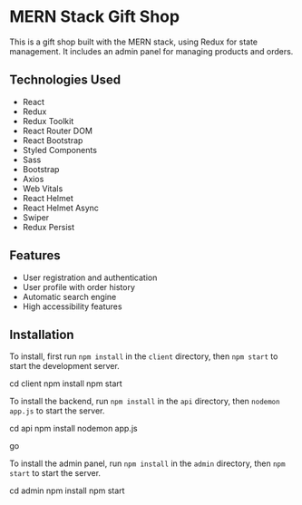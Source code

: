 # MERN Stack Gift Shop

This is a gift shop built with the MERN stack, using Redux for state management. It includes an admin panel for managing products and orders.

## Technologies Used

- React
- Redux
- Redux Toolkit
- React Router DOM
- React Bootstrap
- Styled Components
- Sass
- Bootstrap
- Axios
- Web Vitals
- React Helmet
- React Helmet Async
- Swiper
- Redux Persist

## Features

- User registration and authentication
- User profile with order history
- Automatic search engine
- High accessibility features

## Installation

To install, first run `npm install` in the `client` directory, then `npm start` to start the development server.

cd client
npm install
npm start


To install the backend, run `npm install` in the `api` directory, then `nodemon app.js` to start the server.

cd api
npm install
nodemon app.js

go

To install the admin panel, run `npm install` in the `admin` directory, then `npm start` to start the server.

cd admin
npm install
npm start
